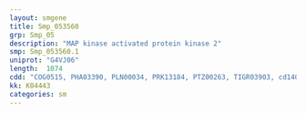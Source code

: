 ```yaml
---
layout: smgene
title: Smp_053560
grp: Smp_05
description: "MAP kinase activated protein kinase 2"
smp: Smp_053560.1
uniprot: "G4VJ06"
length:  1074
cdd: "COG0515, PHA03390, PLN00034, PRK13184, PTZ00263, TIGR03903, cd14089, cl21453, pfam00069, smart00220"
kk: K04443
categories: sm
---
```

